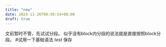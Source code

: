 ```yaml
---
title: "new"
date: 2024-11-26T00:50:54+08:00
draft: true
---
```

文前暂时不管，先试试分段。
似乎没有block内分段的说法就是直接按照block分段。
#试用一下基础语法
*test*
保存 
